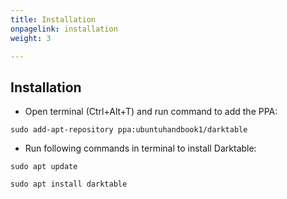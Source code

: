 ```yaml
---
title: Installation
onpagelink: installation
weight: 3

---
```


Installation
------------

- Open terminal (Ctrl+Alt+T) and run command to add the PPA:
 
 ```
sudo add-apt-repository ppa:ubuntuhandbook1/darktable
```

- Run following commands in terminal to install Darktable:
 
 ```
sudo apt update
```

 ```
sudo apt install darktable
```